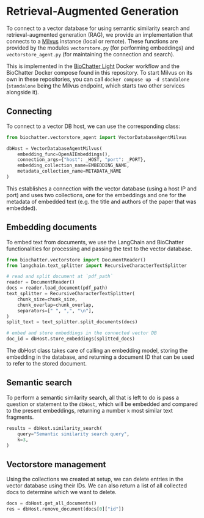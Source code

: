 # Retrieval-Augmented Generation

To connect to a vector database for using semantic similarity search and
retrieval-augmented generation (RAG), we provide an implementation that connects
to a [Milvus](https://milvus.io) instance (local or remote).  These functions
are provided by the modules `vectorstore.py` (for performing embeddings) and `vectorstore_agent.py` (for maintaining the
connection and search).

This is implemented in the [BioChatter Light](https://github.com/biocypher/biochatter-light)
Docker workflow and the BioChatter Docker compose found in this repository.  To
start Milvus on its own in these repositories, you can call `docker compose up
-d standalone` (`standalone` being the Milvus endpoint, which starts two other
services alongside it).

## Connecting

To connect to a vector DB host, we can use the corresponding class:

```python
from biochatter.vectorstore_agent import VectorDatabaseAgentMilvus

dbHost = VectorDatabaseAgentMilvus(
    embedding_func=OpenAIEmbeddings(),
    connection_args={"host": _HOST, "port": _PORT},
    embedding_collection_name=EMBEDDING_NAME,
    metadata_collection_name=METADATA_NAME
)
```

This establishes a connection with the vector database (using a host IP and
port) and uses two collections, one for the embeddings and one for the metadata
of embedded text (e.g. the title and authors of the paper that was embedded).

## Embedding documents

To embed text from documents, we use the LangChain and BioChatter
functionalities for processing and passing the text to the vector database.

```python
from biochatter.vectorstore import DocumentReader()
from langchain.text_splitter import RecursiveCharacterTextSplitter

# read and split document at `pdf_path`
reader = DocumentReader()
docs = reader.load_document(pdf_path)
text_splitter = RecursiveCharacterTextSplitter(
    chunk_size=chunk_size,
    chunk_overlap=chunk_overlap,
    separators=[" ", ",", "\n"],
)
split_text = text_splitter.split_documents(docs)

# embed and store embeddings in the connected vector DB
doc_id = dbHost.store_embeddings(splitted_docs)
```

The dbHost class takes care of calling an embedding model, storing the embedding
in the database, and returning a document ID that can be used to refer to the
stored document.

## Semantic search

To perform a semantic similarity search, all that is left to do is pass a
question or statement to the `dbHost`, which will be embedded and compared to
the present embeddings, returning a number `k` most similar text fragments.

```python
results = dbHost.similarity_search(
    query="Semantic similarity search query",
    k=3,
)
```

## Vectorstore management

Using the collections we created at setup, we can delete entries in the vector
database using their IDs. We can also return a list of all collected docs to
determine which we want to delete.

```python
docs = dbHost.get_all_documents()
res = dbHost.remove_document(docs[0]["id"])
```
